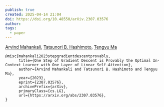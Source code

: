 ```yaml
---
publish: true
created: 2025-04-14 21:04
doi: https://doi.org/10.48550/arXiv.2307.03576
author: 
tags:
  - paper
---
```

[Arvind Mahankali](https://arxiv.org/search/cs?searchtype=author&query=Mahankali,+A), [Tatsunori B. Hashimoto](https://arxiv.org/search/cs?searchtype=author&query=Hashimoto,+T+B), [Tengyu Ma](https://arxiv.org/search/cs?searchtype=author&query=Ma,+T)


```
@misc{mahankali2023stepgradientdescentprovably,
      title={One Step of Gradient Descent is Provably the Optimal In-Context Learner with One Layer of Linear Self-Attention}, 
      author={Arvind Mahankali and Tatsunori B. Hashimoto and Tengyu Ma},
      year={2023},
      eprint={2307.03576},
      archivePrefix={arXiv},
      primaryClass={cs.LG},
      url={https://arxiv.org/abs/2307.03576}, 
}
```